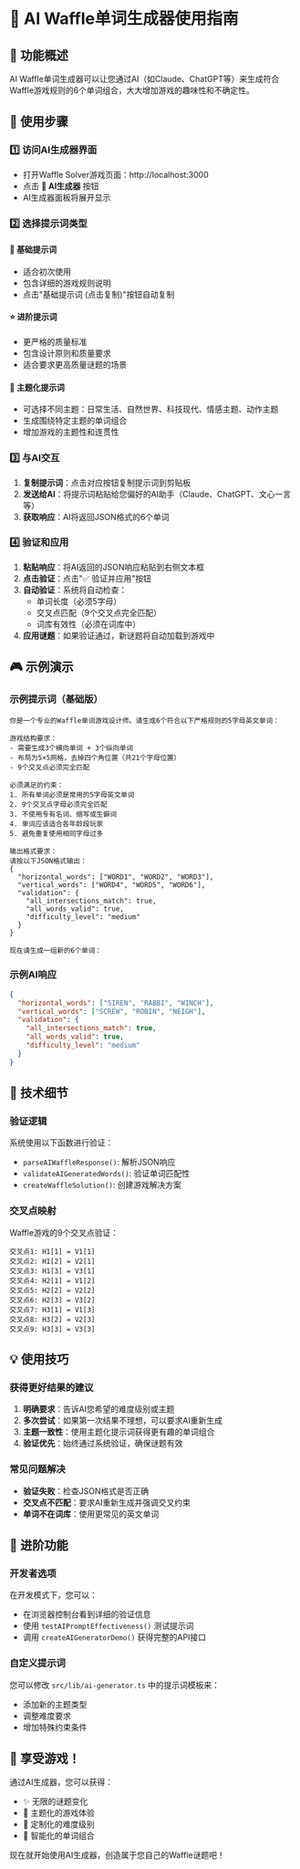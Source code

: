 # 🤖 AI Waffle单词生成器使用指南

## 🎯 功能概述

AI Waffle单词生成器可以让您通过AI（如Claude、ChatGPT等）来生成符合Waffle游戏规则的6个单词组合，大大增加游戏的趣味性和不确定性。

## 📖 使用步骤

### 1️⃣ 访问AI生成器界面
- 打开Waffle Solver游戏页面：http://localhost:3000
- 点击 **🤖 AI生成器** 按钮
- AI生成器面板将展开显示

### 2️⃣ 选择提示词类型

#### 📝 基础提示词
- 适合初次使用
- 包含详细的游戏规则说明
- 点击"基础提示词 (点击复制)"按钮自动复制

#### ⭐ 进阶提示词  
- 更严格的质量标准
- 包含设计原则和质量要求
- 适合要求更高质量谜题的场景

#### 🎨 主题化提示词
- 可选择不同主题：日常生活、自然世界、科技现代、情感主题、动作主题
- 生成围绕特定主题的单词组合
- 增加游戏的主题性和连贯性

### 3️⃣ 与AI交互

1. **复制提示词**：点击对应按钮复制提示词到剪贴板
2. **发送给AI**：将提示词粘贴给您偏好的AI助手（Claude、ChatGPT、文心一言等）
3. **获取响应**：AI将返回JSON格式的6个单词

### 4️⃣ 验证和应用

1. **粘贴响应**：将AI返回的JSON响应粘贴到右侧文本框
2. **点击验证**：点击"✅ 验证并应用"按钮
3. **自动验证**：系统将自动检查：
   - 单词长度（必须5字母）
   - 交叉点匹配（9个交叉点完全匹配）
   - 词库有效性（必须在词库中）
4. **应用谜题**：如果验证通过，新谜题将自动加载到游戏中

## 🎮 示例演示

### 示例提示词（基础版）
```
你是一个专业的Waffle单词游戏设计师。请生成6个符合以下严格规则的5字母英文单词：

游戏结构要求：
- 需要生成3个横向单词 + 3个纵向单词
- 布局为5×5网格，去掉四个角位置（共21个字母位置）
- 9个交叉点必须完全匹配

必须满足的约束：
1. 所有单词必须是常用的5字母英文单词
2. 9个交叉点字母必须完全匹配
3. 不使用专有名词、缩写或生僻词
4. 单词应该适合各年龄段玩家
5. 避免重复使用相同字母过多

输出格式要求：
请按以下JSON格式输出：
{
  "horizontal_words": ["WORD1", "WORD2", "WORD3"],
  "vertical_words": ["WORD4", "WORD5", "WORD6"],
  "validation": {
    "all_intersections_match": true,
    "all_words_valid": true,
    "difficulty_level": "medium"
  }
}

现在请生成一组新的6个单词：
```

### 示例AI响应
```json
{
  "horizontal_words": ["SIREN", "RABBI", "WINCH"],
  "vertical_words": ["SCREW", "ROBIN", "NEIGH"],
  "validation": {
    "all_intersections_match": true,
    "all_words_valid": true,
    "difficulty_level": "medium"
  }
}
```

## 🔧 技术细节

### 验证逻辑
系统使用以下函数进行验证：
- `parseAIWaffleResponse()`: 解析JSON响应
- `validateAIGeneratedWords()`: 验证单词匹配性
- `createWaffleSolution()`: 创建游戏解决方案

### 交叉点映射
Waffle游戏的9个交叉点验证：
```
交叉点1: H1[1] = V1[1]
交叉点2: H1[2] = V2[1]  
交叉点3: H1[3] = V3[1]
交叉点4: H2[1] = V1[2]
交叉点5: H2[2] = V2[2]
交叉点6: H2[3] = V3[2]
交叉点7: H3[1] = V1[3]
交叉点8: H3[2] = V2[3]
交叉点9: H3[3] = V3[3]
```

## 💡 使用技巧

### 获得更好结果的建议
1. **明确要求**：告诉AI您希望的难度级别或主题
2. **多次尝试**：如果第一次结果不理想，可以要求AI重新生成
3. **主题一致性**：使用主题化提示词获得更有趣的单词组合
4. **验证优先**：始终通过系统验证，确保谜题有效

### 常见问题解决
- **验证失败**：检查JSON格式是否正确
- **交叉点不匹配**：要求AI重新生成并强调交叉约束
- **单词不在词库**：使用更常见的英文单词

## 🚀 进阶功能

### 开发者选项
在开发模式下，您可以：
- 在浏览器控制台看到详细的验证信息
- 使用 `testAIPromptEffectiveness()` 测试提示词
- 调用 `createAIGeneratorDemo()` 获得完整的API接口

### 自定义提示词
您可以修改 `src/lib/ai-generator.ts` 中的提示词模板来：
- 添加新的主题类型
- 调整难度要求
- 增加特殊约束条件

## 🎉 享受游戏！

通过AI生成器，您可以获得：
- ✨ 无限的谜题变化
- 🎨 主题化的游戏体验  
- 🎯 定制化的难度级别
- 🤖 智能化的单词组合

现在就开始使用AI生成器，创造属于您自己的Waffle谜题吧！ 
